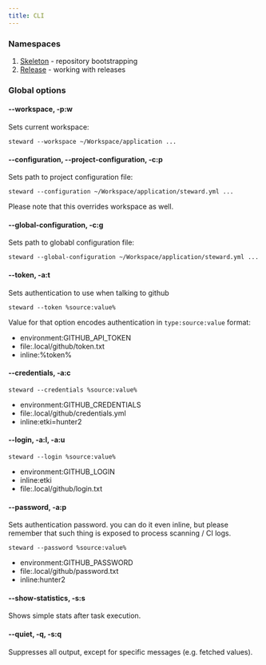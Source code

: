 ```yaml
---
title: CLI
---
```


<div id="global-options"></div>

### Namespaces

1. [Skeleton](skeleton) - repository bootstrapping
2. [Release](release) - working with releases

### Global options

#### --workspace, -p:w

Sets current workspace:

```
steward --workspace ~/Workspace/application ...
```

#### --configuration, --project-configuration, -c:p

Sets path to project configuration file:

```console
steward --configuration ~/Workspace/application/steward.yml ...
```

Please note that this overrides workspace as well.

#### --global-configuration, -c:g

Sets path to globabl configuration file:

```console
steward --global-configuration ~/Workspace/application/steward.yml ...
```

#### --token, -a:t

Sets authentication to use when talking to github

```console
steward --token %source:value%
```

Value for that option encodes authentication in `type:source:value` 
format:

- environment:GITHUB_API_TOKEN
- file:.local/github/token.txt
- inline:%token%

#### --credentials, -a:c

```console
steward --credentials %source:value%
```

- environment:GITHUB_CREDENTIALS
- file:.local/github/credentials.yml
- inline:etki=hunter2

#### --login, -a:l, -a:u

```console
steward --login %source:value%
```

- environment:GITHUB_LOGIN
- inline:etki
- file:.local/github/login.txt

#### --password, -a:p

Sets authentication password. you can do it even inline, but please 
remember that such thing is exposed to process scanning / CI logs. 

```console
steward --password %source:value%
```

- environment:GITHUB_PASSWORD
- file:.local/github/password.txt
- inline:hunter2

#### --show-statistics, -s:s

Shows simple stats after task execution.

#### --quiet, -q, -s:q

Suppresses all output, except for specific messages (e.g. fetched 
values).
